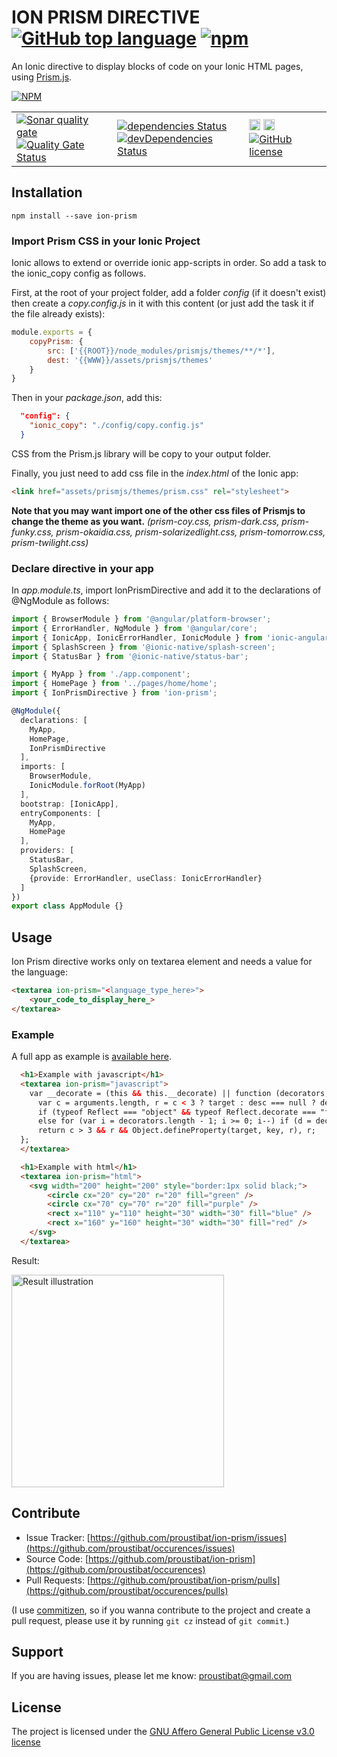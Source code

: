 ION PRISM DIRECTIVE  [![GitHub top language](https://img.shields.io/github/languages/top/proustibat/ion-prism.svg)](https://github.com/proustibat/ion-prism) [![npm](https://img.shields.io/npm/dt/ion-prism.svg)](https://www.npmjs.com/package/ion-prism)
===================

An Ionic directive to display blocks of code on your Ionic HTML pages, using [Prism.js](http://prismjs.com).

[![NPM](https://nodei.co/npm/ion-prism.png?downloads=true&downloadRank=true&stars=true)](https://nodei.co/npm/ion-prism/)


<table>
	<tr>
		<td>
			<a href='https://sonarcloud.io/dashboard?id=prstbt.ion-prism.directive'><img src='https://sonarcloud.io/api/badges/gate?key=prstbt.ion-prism.directive' alt='Sonar quality gate'/></a><br/>
			<a href='https://sonarcloud.io/component_measures?id=prstbt.ion-prism.directive&metric=alert_status'><img src='https://sonarcloud.io/api/badges/measure?key=prstbt.ion-prism.directive&metric=alert_status' alt='Quality Gate Status'/></a>
		</td>
		<td>
			<a href='https://david-dm.org/proustibat/ion-prism'><img src='https://david-dm.org/proustibat/ion-prism/status.svg' alt='dependencies Status'/></a><br/>
			<a href='https://david-dm.org/proustibat/ion-prism?type=dev'><img src='https://david-dm.org/proustibat/ion-prism/dev-status.svg' alt='devDependencies Status'/></a>
		</td>
    <td>
    <a href="https://badge.fury.io/js/ion-prism"><img src="https://badge.fury.io/js/ion-prism.svg" alt="npm version" height="18"></a> <a href="https://badge.fury.io/gh/proustibat%2Fion-prism"><img src="https://badge.fury.io/gh/proustibat%2Fion-prism.svg" alt="GitHub version" height="18"></a><br/>
      <a href='https://github.com/proustibat/ion-prism/blob/master/LICENSE.md'><img src='https://img.shields.io/github/license/proustibat/ion-prism.svg' alt='GitHub license'/></a>
    </td>
	</tr>
</table>

Installation
------------

```
npm install --save ion-prism
```

### Import Prism CSS in your Ionic Project

Ionic allows to extend or override ionic app-scripts in order. So add a task to the ionic_copy config as follows.

First, at the root of your project folder, add a folder *config* (if it doesn't exist) then create a *copy.config.js* in it with this content (or just add the task it if the file already exists):

```javascript
module.exports = {
    copyPrism: {
        src: ['{{ROOT}}/node_modules/prismjs/themes/**/*'],
        dest: '{{WWW}}/assets/prismjs/themes'
    }
}
```

Then in your *package.json*, add this:
```json
  "config": {
    "ionic_copy": "./config/copy.config.js"
  }
```

CSS from the Prism.js library will be copy to your output folder. 


Finally, you just need to add css file in the *index.html* of the Ionic app: 

```html
<link href="assets/prismjs/themes/prism.css" rel="stylesheet">
```
**Note that you may want import one of the other css files of Prismjs to change the theme as you want.** *(prism-coy.css, prism-dark.css, prism-funky.css, prism-okaidia.css, prism-solarizedlight.css, prism-tomorrow.css, prism-twilight.css)*

### Declare directive in your app
In *app.module.ts*, import IonPrismDirective and add it to the declarations of @NgModule as follows:

```typescript
import { BrowserModule } from '@angular/platform-browser';
import { ErrorHandler, NgModule } from '@angular/core';
import { IonicApp, IonicErrorHandler, IonicModule } from 'ionic-angular';
import { SplashScreen } from '@ionic-native/splash-screen';
import { StatusBar } from '@ionic-native/status-bar';

import { MyApp } from './app.component';
import { HomePage } from '../pages/home/home';
import { IonPrismDirective } from 'ion-prism';

@NgModule({
  declarations: [
    MyApp,
    HomePage,
    IonPrismDirective
  ],
  imports: [
    BrowserModule,
    IonicModule.forRoot(MyApp)
  ],
  bootstrap: [IonicApp],
  entryComponents: [
    MyApp,
    HomePage
  ],
  providers: [
    StatusBar,
    SplashScreen,
    {provide: ErrorHandler, useClass: IonicErrorHandler}
  ]
})
export class AppModule {}

```


Usage
-----
Ion Prism directive works only on textarea element and needs a value for the language: 

```html
<textarea ion-prism="<language_type_here>">
    <your_code_to_display_here_>
</textarea>
```


### Example

A full app as example is [available here](https://github.com/proustibat/ion-prism-app-example). 

```html
  <h1>Example with javascript</h1>
  <textarea ion-prism="javascript">
    var __decorate = (this && this.__decorate) || function (decorators, target, key, desc) {
      var c = arguments.length, r = c < 3 ? target : desc === null ? desc = Object.getOwnPropertyDescriptor(target, key) : desc, d;
      if (typeof Reflect === "object" && typeof Reflect.decorate === "function") r = Reflect.decorate(decorators, target, key, desc);
      else for (var i = decorators.length - 1; i >= 0; i--) if (d = decorators[i]) r = (c < 3 ? d(r) : c > 3 ? d(target, key, r) : d(target, key)) || r;
      return c > 3 && r && Object.defineProperty(target, key, r), r;
  };
  </textarea>

  <h1>Example with html</h1>
  <textarea ion-prism="html">
    <svg width="200" height="200" style="border:1px solid black;">
        <circle cx="20" cy="20" r="20" fill="green" />
        <circle cx="70" cy="70" r="20" fill="purple" />
        <rect x="110" y="110" height="30" width="30" fill="blue" />
        <rect x="160" y="160" height="30" width="30" fill="red" />
    </svg>
  </textarea>
```

Result: 

<img src="https://i.imgur.com/CMN7Ck1.png" width="340" alt="Result illustration"/>

Contribute
----------
- Issue Tracker: [https://github.com/proustibat/ion-prism/issues](https://github.com/proustibat/occurences/issues)
- Source Code: [https://github.com/proustibat/ion-prism](https://github.com/proustibat/occurences)
- Pull Requests: [https://github.com/proustibat/ion-prism/pulls](https://github.com/proustibat/occurences/pulls)

(I use [commitizen](https://github.com/commitizen/cz-cli), so if you wanna contribute to the project and create a pull request, please use it by running `git cz` instead of `git commit`.)

Support
-------
If you are having issues, please let me know: proustibat@gmail.com

License
-------
The project is licensed under the [GNU Affero General Public License v3.0 license](LICENSE)


